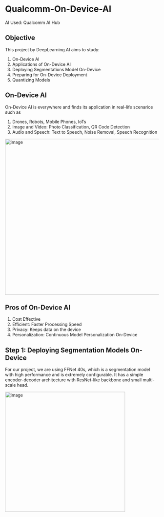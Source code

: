 # Qualcomm-On-Device-AI

AI Used: Qualcomm AI Hub

## Objective
This project by DeepLearning.AI aims to study:
1. On-Device AI
2. Applications of On-Device AI
3. Deploying Segmentations Model On-Device
4. Preparing for On-Device Deployment
5. Quantizing Models

## On-Device AI
On-Device AI is everywhere and finds its application in real-life scenarios such as 
1. Drones, Robots, Mobile Phones, IoTs
2. Image and Video: Photo Classification, QR Code Detection
3. Audio and Speech: Text to Speech, Noise Removal, Speech Recognition

<img width="511" alt="image" src="https://github.com/Lekhansh-cmd/Qualcomm-On-Device-AI/assets/78807364/b8c6b81c-7210-4fdc-8d8c-a8e4ae91d68b">


## Pros of On-Device AI
1. Cost Effective
2. Efficient: Faster Processing Speed
3. Privacy: Keeps data on the device
4. Personalization: Continuous Model Personalization On-Device

## Step 1: Deploying Segmentation Models On-Device
For our project, we are using FFNet 40s, which is a segmentation model with high performance and is extremely configurable. It has a simple encoder-decoder architecture with
ResNet-like backbone and small multi-scale head.

<img width="393" alt="image" src="https://github.com/Lekhansh-cmd/Qualcomm-On-Device-AI/assets/78807364/d949127d-db8d-4211-bcad-fc87a8c25f30">
